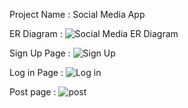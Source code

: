 Project Name : Social Media App

ER Diagram : 
![Social Media ER Diagram](https://user-images.githubusercontent.com/103069580/177236734-44299670-f488-4392-815e-97c6a55fd4dd.jpeg)

Sign Up Page : 
![Sign Up](https://user-images.githubusercontent.com/103069580/177236805-c52ab721-2e78-4d55-95d9-afa74319d2a1.jpg)

Log in Page :
![Log in](https://user-images.githubusercontent.com/103069580/177236821-efed76a0-3741-4657-af28-4a20c07d1db8.jpg)

Post page :
![post](https://user-images.githubusercontent.com/103069580/177237133-f16f722f-492b-478a-93e2-6c18ce048f05.jpeg)
